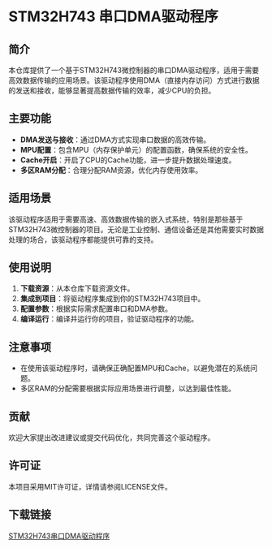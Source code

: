 # STM32H743 串口DMA驱动程序

## 简介
本仓库提供了一个基于STM32H743微控制器的串口DMA驱动程序，适用于需要高效数据传输的应用场景。该驱动程序使用DMA（直接内存访问）方式进行数据的发送和接收，能够显著提高数据传输的效率，减少CPU的负担。

## 主要功能
- **DMA发送与接收**：通过DMA方式实现串口数据的高效传输。
- **MPU配置**：包含MPU（内存保护单元）的配置函数，确保系统的安全性。
- **Cache开启**：开启了CPU的Cache功能，进一步提升数据处理速度。
- **多区RAM分配**：合理分配RAM资源，优化内存使用效率。

## 适用场景
该驱动程序适用于需要高速、高效数据传输的嵌入式系统，特别是那些基于STM32H743微控制器的项目。无论是工业控制、通信设备还是其他需要实时数据处理的场合，该驱动程序都能提供可靠的支持。

## 使用说明
1. **下载资源**：从本仓库下载资源文件。
2. **集成到项目**：将驱动程序集成到你的STM32H743项目中。
3. **配置参数**：根据实际需求配置串口和DMA参数。
4. **编译运行**：编译并运行你的项目，验证驱动程序的功能。

## 注意事项
- 在使用该驱动程序时，请确保正确配置MPU和Cache，以避免潜在的系统问题。
- 多区RAM的分配需要根据实际应用场景进行调整，以达到最佳性能。

## 贡献
欢迎大家提出改进建议或提交代码优化，共同完善这个驱动程序。

## 许可证
本项目采用MIT许可证，详情请参阅LICENSE文件。

## 下载链接

[STM32H743串口DMA驱动程序](https://pan.quark.cn/s/86e90641c298)